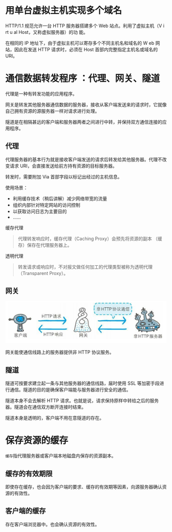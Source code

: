 # 用单台虚拟主机实现多个域名

HTTP/1.1 规范允许一台 HTTP  服务器搭建多个 Web 站点。利用了虚拟主机（V i rt u al  Host，又称虚拟服务器）的功
能。

在相同的 IP  地址下，由于虚拟主机可以寄存多个不同主机名和域名的 W eb 网站，因此在发送 HTTP  请求时，必须在 Host  首部内完整指定主机名或域名的 URI。

# 通信数据转发程序 ：代理、网关、隧道

代理是一种有转发功能的应用程序。

网关是转发其他服务器通信数据的服务器，接收从客户端发送来的请求时，它就像自己拥有资源的源服务器一样对请求进行处理。

隧道是在相隔甚远的客户端和服务器两者之间进行中转，并保持双方通信连接的应用程序。

## 代理

代理服务器的基本行为就是接收客户端发送的请求后转发给其他服务器。代理不改变请求 URI，会直接发送给前方持有资源的目标服务器。

转发时，需要附加 Via 首部字段以标记出经过的主机信息。

使用场景：

- 利用缓存技术（稍后讲解）减少网络带宽的流量
- 组织内部针对特定网站的访问控制
- 以获取访问日志为主要目的
- ......

缓存代理

> 代理转发响应时，缓存代理（Caching  Proxy）会预先将资源的副本
> （缓存）保存在代理服务器上。

透明代理

> 转发请求或响应时，不对报文做任何加工的代理类型被称为透明代理
> （Transparent  Proxy）。

## 网关

![](img/网关示意图.png)

网关能使通信线路上的服务器提供非 HTTP  协议服务。

## 隧道

隧道可按要求建立起一条与其他服务器的通信线路，届时使用 SSL  等加密手段进行通信。隧道的目的是确保客户端能与服务器进行安全的通信。

隧道本身不会去解析 HTTP  请求。也就是说，请求保持原样中转给之后的服务器。隧道会在通信双方断开连接时结束。

隧道本身是透明的，客户端不用在意隧道的存在。

# 保存资源的缓存

`缓存`指代理服务器或客户端本地磁盘内保存的资源副本。

## 缓存的有效期限

即使存在缓存，也会因为客户端的要求、缓存的有效期等因素，向源服务器确认资源的有效性。

## 客户端的缓存

存在客户端浏览器中。也会确认资源的有效性。

